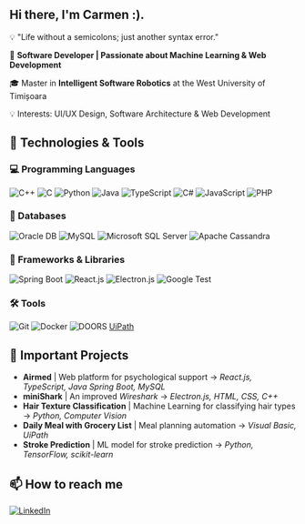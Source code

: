 ## Hi there, I'm **Carmen** :). 

💡 "Life without a semicolons; just another syntax error."

🚀 **Software Developer | Passionate about Machine Learning & Web Development**

🎓 Master in **Intelligent Software Robotics** at the West University of Timișoara

💡 Interests: UI/UX Design, Software Architecture & Web Development

## 🔧 Technologies & Tools    

### 💻 Programming Languages  
![C++](https://img.shields.io/badge/C++-blue?style=flat&logo=c%2B%2B)
![C](https://img.shields.io/badge/C-orange?style=flat&logo=c)
![Python](https://img.shields.io/badge/Python-yellow?style=flat&logo=python)
![Java](https://img.shields.io/badge/Java-red?style=flat&logo=java)
![TypeScript](https://img.shields.io/badge/TypeScript-blue?style=flat&logo=typescript)
![C#](https://img.shields.io/badge/C%23-purple?style=flat&logo=csharp)
![JavaScript](https://img.shields.io/badge/JavaScript-yellow?style=flat&logo=javascript)
![PHP](https://img.shields.io/badge/PHP-darkblue?style=flat&logo=php)  

### 📂 Databases  
![Oracle DB](https://img.shields.io/badge/OracleDB-red?style=flat&logo=oracle)
![MySQL](https://img.shields.io/badge/MySQL-blue?style=flat&logo=mysql)
![Microsoft SQL Server](https://img.shields.io/badge/SQL%20Server-darkred?style=flat&logo=microsoftsqlserver)
![Apache Cassandra](https://img.shields.io/badge/Apache%20Cassandra-purple?style=flat&logo=apachecassandra)  

### 🔗 Frameworks & Libraries  
![Spring Boot](https://img.shields.io/badge/SpringBoot-green?style=flat&logo=springboot)
![React.js](https://img.shields.io/badge/React.js-lightblue?style=flat&logo=react)
![Electron.js](https://img.shields.io/badge/Electron.js-gray?style=flat&logo=electron)
![Google Test](https://img.shields.io/badge/Google%20Test-blue?style=flat&logo=google)  

### 🛠 Tools  
![Git](https://img.shields.io/badge/Git-orange?style=flat&logo=git)
![Docker](https://img.shields.io/badge/Docker-blue?style=flat&logo=docker)
![DOORS](https://img.shields.io/badge/DOORS-darkblue?style=flat&logo=ibm) 
[UiPath](https://img.shields.io/badge/UiPath-red?style=flat&logo=uipath)  

## 🚀 Important Projects
- **Airmed** | Web platform for psychological support → *React.js, TypeScript, Java Spring Boot, MySQL*
- **miniShark** | An improved *Wireshark* → *Electron.js, HTML, CSS, C++*
- **Hair Texture Classification** | Machine Learning for classifying hair types → *Python, Computer Vision*
- **Daily Meal with Grocery List** | Meal planning automation → *Visual Basic, UiPath*
- **Stroke Prediction** | ML model for stroke prediction → *Python, TensorFlow, scikit-learn*

## 📫 How to reach me
[![LinkedIn](https://img.shields.io/badge/LinkedIn-Connect-blue?style=flat&logo=linkedin)](https://www.linkedin.com/in/carmen-theodora-craciun-84456a255/)
